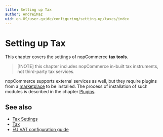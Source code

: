 ```yaml
---
title: Setting up Tax
author: AndreiMaz
uid: en-US/user-guide/configuring/setting-up/taxes/index
---
```


# Setting up Tax

This chapter covers the settings of nopCommerce **tax tools**.

> [!NOTE] this chapter includes nopCommerce in-built tax instruments, not third-party tax services.

nopCommerce supports external services as well, but they require plugins from a [marketplace](http://www.nopcommerce.com/marketplace.aspx) to be installed. The process of installation of such modules is described in the chapter [Plugins](xref:en-US/developer/plugins/index).

## See also

* [Tax Settings](xref:en-US/user-guide/configuring/setting-up/taxes/tax-settings)
* [Tax](xref:en-US/user-guide/configuring/settingup/taxes/tax/index)
* [EU VAT configuration guide](xref:en-US/user-guide/configuring/settingup/taxes/eu-vat)